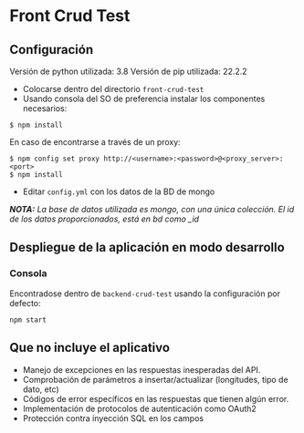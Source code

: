 # Front Crud Test

## Configuración

Versión de python utilizada: 3.8
Versión de pip utilizada: 22.2.2

* Colocarse dentro del directorio `front-crud-test`
* Usando consola del SO de preferencia instalar los componentes necesarios:
```
$ npm install
```
En caso de encontrarse a través de un proxy:
```
$ npm config set proxy http://<username>:<password>@<proxy_server>:<port>
$ npm install
```
* Editar `config.yml` con los datos de la BD de mongo

_**NOTA:** La base de datos utilizada es mongo, con una única colección. El id de los datos proporcionados, está en bd como \_id_ 

## Despliegue de la aplicación en modo desarrollo

### Consola
Encontradose dentro de `backend-crud-test` usando la configuración por defecto:
```
npm start
```

## Que no incluye el aplicativo
* Manejo de excepciones en las respuestas inesperadas del API.
* Comprobación de parámetros a insertar/actualizar (longitudes, tipo de dato, etc)
* Códigos de error específicos en las respuestas que tienen algún error.
* Implementación de protocolos de autenticación como OAuth2
* Protección contra inyección SQL en los campos
